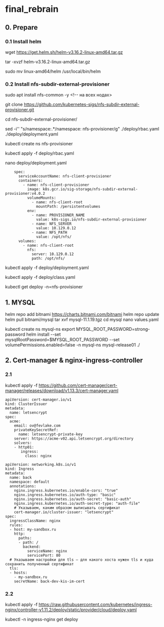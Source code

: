# final_rebrain

## 0. Prepare

### 0.1 Install helm

wget https://get.helm.sh/helm-v3.16.2-linux-amd64.tar.gz

tar -xvzf helm-v3.16.2-linux-amd64.tar.gz

sudo mv linux-amd64/helm /usr/local/bin/helm

### 0.2 Install nfs-subdir-external-provisioner

sudo apt install nfs-common -y <!-- на всех нодах>

<!-- $ helm repo add nfs-subdir-external-provisioner https://kubernetes-sigs.github.io/nfs-subdir-external-provisioner/
$ helm install nfs-subdir-external-provisioner nfs-subdir-external-provisioner/nfs-subdir-external-provisioner \
    --set nfs.server=x.x.x.x \
    --set nfs.path=/exported/path -->

git clone https://github.com/kubernetes-sigs/nfs-subdir-external-provisioner.git

cd nfs-subdir-external-provisioner/

sed -i'' "s/namespace:.*/namespace: nfs-provisioner/g" ./deploy/rbac.yaml ./deploy/deployment.yaml

kubectl create ns nfs-provisioner

kubectl apply -f deploy/rbac.yaml

nano deploy/deployment.yaml

``` 
    spec:
      serviceAccountName: nfs-client-provisioner
      containers:
        - name: nfs-client-provisioner
          image: k8s.gcr.io/sig-storage/nfs-subdir-external-provisioner:v4.0.2
          volumeMounts:
            - name: nfs-client-root
              mountPath: /persistentvolumes
          env:
            - name: PROVISIONER_NAME
              value: k8s-sigs.io/nfs-subdir-external-provisioner
            - name: NFS_SERVER
              value: 10.129.0.12
            - name: NFS_PATH
              value: /opt/nfs/
      volumes:
        - name: nfs-client-root
          nfs:
            server: 10.129.0.12
            path: /opt/nfs/
```

kubectl apply -f deploy/deployment.yaml

kubectl apply -f deploy/class.yaml

kubectl get deploy -n=nfs-provisioner

## 1. MYSQL

<!-- Пример https://kubernetes.io/docs/tasks/run-application/run-single-instance-stateful-application/ -->

helm repo add bitnami https://charts.bitnami.com/bitnami
helm repo update
helm pull bitnami/mysql
tar xvf mysql-11.1.19.tgz
cd mysql
nano values.yaml
<!-- в values отключить pvc enabled: false-->

kubectl create ns mysql-ns
export MYSQL_ROOT_PASSWORD=strong-password
helm install --set mysqlRootPassword=$MYSQL_ROOT_PASSWORD --set volumePermissions.enabled=false -n mysql-ns mysql-release01 ./
<!-- helm repo add mysql-operator https://mysql.github.io/mysql-operator/
helm repo update -->

## 2. Cert-manager & nginx-ingress-controller

### 2.1 
kubectl apply -f https://github.com/cert-manager/cert-manager/releases/download/v1.13.3/cert-manager.yaml

```
apiVersion: cert-manager.io/v1
kind: ClusterIssuer
metadata:
  name: letsencrypt
spec:
  acme:
    email: ov@fevlake.com
    privateKeySecretRef:
      name: letsencrypt-private-key
    server: https://acme-v02.api.letsencrypt.org/directory
    solvers:
    - http01:
       ingress:
         class: nginx
```

```
apiVersion: networking.k8s.io/v1
kind: Ingress
metadata:
  name: back
  namespace: default
  annotations:
    nginx.ingress.kubernetes.io/enable-cors: "true"
    nginx.ingress.kubernetes.io/auth-type: "basic"
    nginx.ingress.kubernetes.io/auth-secret: "basic-auth"
    nginx.ingress.kubernetes.io/auth-secret-type: "auth-file"
    # Указываем, каким образом выписывать сертификат
    cert-manager.io/cluster-issuer: "letsencrypt"
spec:
  ingressClassName: nginx
  rules:
  - host: my-sandbox.ru
    http:
      paths:
      - path: /
        backend:
          serviceName: nginx
          servicePort: 80
  # Указываем настройки для tls — для какого хоста нужен tls и куда сохранить полученный сертификат
  tls:
  - hosts:
    - my-sandbox.ru
    secretName: back-dev-kis-im-cert
```

### 2.2 

<!-- кажется уже установлен -->
kubectl apply -f https://raw.githubusercontent.com/kubernetes/ingress-nginx/controller-v1.11.2/deploy/static/provider/cloud/deploy.yaml

kubectl -n ingress-nginx get deploy 